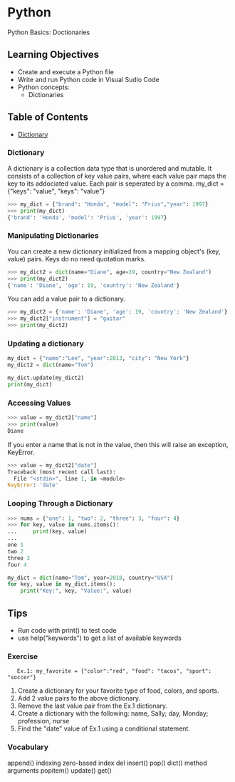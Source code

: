 # Python
Python Basics: Doctionaries

## Learning Objectives
- Create and execute a Python file
- Write and run Python code in Visual Sudio Code
- Python concepts: 
  - Dictionaries 


## Table of Contents
- [Dictionary](#dictionary)


### Dictionary
A dictionary is a collection data type that is unordered and mutable. It consists of a collection of key value pairs, where each value pair maps the key to its addociated value. Each pair is seperated by a comma.
my_dict = {"keys": "value", "keys": "value"}

``` Python
>>> my_dict = {"brand": "Honda", "model": "Prius","year": 1997}
>>> print(my_dict)
{'brand': 'Honda', 'model': 'Prius', 'year': 1997}
```


### Manipulating Dictionaries
You can create a new dictionary initialized from a mapping object's (key, value) pairs. Keys do no need quotation marks.

``` Python
>>> my_dict2 = dict(name="Diane", age=19, country="New Zealand")
>>> print(my_dict2)
{'name': 'Diane', 'age': 19, 'country': 'New Zealand'}
```

You can add a value pair to a dictionary.
``` Python
>>> my_dict2 = {'name': 'Diane', 'age': 19, 'country': 'New Zealand'}
>>> my_dict2["instrument"] = "guitar"
>>> print(my_dict2)
```

### Updating a dictionary

``` Python
my_dict = {"name":"Lee", "year":2013, "city": "New York"}
my_dict2 = dict(name="Tom")

my_dict.update(my_dict2)
print(my_dict)
```

### Accessing Values


``` Python
>>> value = my_dict2["name"]
>>> print(value)
Diane
```

If you enter a name that is not in the value, then this will raise an exception, KeyError.

``` Python
>>> value = my_dict2["date"]
Traceback (most recent call last):
  File "<stdin>", line 1, in <module>
KeyError: 'date'
```

### Looping Through a Dictionary
``` Python
>>> nums = {"one": 1, "two": 2, "three": 3, "four": 4}
>>> for key, value in nums.items():
...     print(key, value)
... 
one 1
two 2
three 3
four 4
```

``` Python
my_dict = dict(name="Tom", year=2018, country="USA")
for key, value in my_dict.items():
    print("Key:", key, "Value:", value)
```

## Tips
- Run code with print() to test code
- use help("keywords") to get a list of available keywords



### Exercise
       Ex.1: my_favorite = {"color":"red", "food": "tacos", "sport": "soccer"}


1. Create a dictionary for your favorite type of food, colors, and sports.
2. Add 2 value pairs to the above dictionary.
3. Remove the last value pair from the Ex.1 dictionary.
4. Create a dictionary with the following: name, Sally; day, Monday; profession, nurse
5. Find the "date" value of Ex.1 using a conditional statement.


### Vocabulary
append()
indexing
zero-based index
del
insert()
pop()
dict()
method
arguments
popitem() 
update()
get()